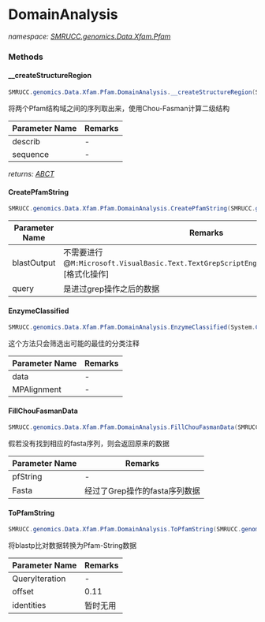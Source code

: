 ﻿# DomainAnalysis
_namespace: [SMRUCC.genomics.Data.Xfam.Pfam](./index.md)_





### Methods

#### __createStructureRegion
```csharp
SMRUCC.genomics.Data.Xfam.Pfam.DomainAnalysis.__createStructureRegion(SMRUCC.genomics.Data.Xfam.Pfam.PfamString.PfamString,SMRUCC.genomics.SequenceModel.FASTA.FastaToken)
```
将两个Pfam结构域之间的序列取出来，使用Chou-Fasman计算二级结构

|Parameter Name|Remarks|
|--------------|-------|
|describ|-|
|sequence|-|


_returns: [ABCT](start|ends)_

#### CreatePfamString
```csharp
SMRUCC.genomics.Data.Xfam.Pfam.DomainAnalysis.CreatePfamString(SMRUCC.genomics.Interops.NCBI.Extensions.LocalBLAST.BLASTOutput.BlastPlus.v228,SMRUCC.genomics.SequenceModel.FASTA.FastaFile,System.Int32,System.Int32,System.Boolean,System.Double,System.Double,System.Double,System.Double)
```


|Parameter Name|Remarks|
|--------------|-------|
|blastOutput|不需要进行@``M:Microsoft.VisualBasic.Text.TextGrepScriptEngine.Grep(System.String)``[格式化操作]|
|query|是进过grep操作之后的数据|


#### EnzymeClassified
```csharp
SMRUCC.genomics.Data.Xfam.Pfam.DomainAnalysis.EnzymeClassified(System.Collections.Generic.IEnumerable{SMRUCC.genomics.Assembly.Expasy.AnnotationsTool.T_EnzymeClass_BLAST_OUT},System.Collections.Generic.IEnumerable{SMRUCC.genomics.Data.Xfam.Pfam.ProteinDomainArchitecture.MPAlignment.MPCsvArchive})
```
这个方法只会筛选出可能的最佳的分类注释

|Parameter Name|Remarks|
|--------------|-------|
|data|-|
|MPAlignment|-|


#### FillChouFasmanData
```csharp
SMRUCC.genomics.Data.Xfam.Pfam.DomainAnalysis.FillChouFasmanData(SMRUCC.genomics.Data.Xfam.Pfam.PfamString.PfamString,SMRUCC.genomics.SequenceModel.FASTA.FastaToken)
```
假若没有找到相应的fasta序列，则会返回原来的数据

|Parameter Name|Remarks|
|--------------|-------|
|pfString|-|
|Fasta|经过了Grep操作的fasta序列数据|


#### ToPfamString
```csharp
SMRUCC.genomics.Data.Xfam.Pfam.DomainAnalysis.ToPfamString(SMRUCC.genomics.Interops.NCBI.Extensions.LocalBLAST.BLASTOutput.BlastPlus.Query,System.Double,System.Double,System.Double,System.Double)
```
将blastp比对数据转换为Pfam-String数据

|Parameter Name|Remarks|
|--------------|-------|
|QueryIteration|-|
|offset|0.11|
|identities|暂时无用|



